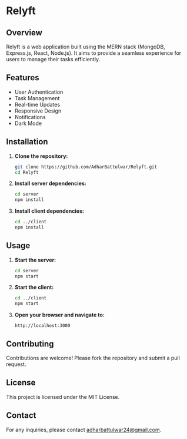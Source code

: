 # Relyft

## Overview
Relyft is a web application built using the MERN stack (MongoDB, Express.js, React, Node.js). It aims to provide a seamless experience for users to manage their tasks efficiently.

## Features
- User Authentication
- Task Management
- Real-time Updates
- Responsive Design
- Notifications
- Dark Mode

## Installation

1. **Clone the repository:**
    ```bash
    git clone https://github.com/AdharBattulwar/Relyft.git
    cd Relyft
    ```

2. **Install server dependencies:**
    ```bash
    cd server
    npm install
    ```

3. **Install client dependencies:**
    ```bash
    cd ../client
    npm install
    ```

## Usage

1. **Start the server:**
    ```bash
    cd server
    npm start
    ```

2. **Start the client:**
    ```bash
    cd ../client
    npm start
    ```

3. **Open your browser and navigate to:**
    ```
    http://localhost:3000
    ```

## Contributing
Contributions are welcome! Please fork the repository and submit a pull request.

## License
This project is licensed under the MIT License.

## Contact
For any inquiries, please contact [adharbattulwar24@gmail.com](mailto:adharbattulwar24@gmail.com).

<!-- Read  me  -->